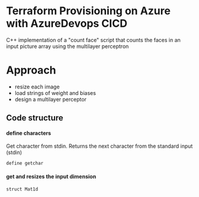 # Terraform Provisioning on Azure with AzureDevops CICD
C++ implementation of a "count face" script that counts the faces in an input picture array using the multilayer perceptron
# Approach
<ul>
  <li>resize each image</li>
  <li>load strings of weight and biases</li>
  <li>design a multilayer perceptor</li>
</ul>

## Code structure
#### define characters 
Get character from stdin. Returns the next character from the standard input (stdin)
```
define getchar
``` 
#### get and resizes the input dimension
```
struct Mat1d
``` 
